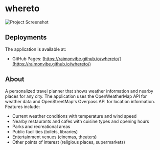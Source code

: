 # whereto

![Project Screenshot](images/whereto-screenshot.png)

## Deployments

The application is available at:

- GitHub Pages: [https://raimonvibe.github.io/whereto/](https://raimonvibe.github.io/whereto/)

## About
A personalized travel planner that shows weather information and nearby places for any city. The application uses the OpenWeatherMap API for weather data and OpenStreetMap's Overpass API for location information. Features include:

- Current weather conditions with temperature and wind speed
- Nearby restaurants and cafes with cuisine types and opening hours
- Parks and recreational areas
- Public facilities (toilets, libraries)
- Entertainment venues (cinemas, theaters)
- Other points of interest (religious places, supermarkets)
